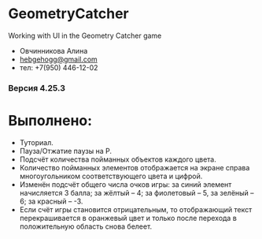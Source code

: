 # GeometryCatcher
 Working with UI in the Geometry Catcher game

- Овчинникова Алина 
- hebgehogg@gmail.com
- тел: +7(950) 446-12-02

### Версия 4.25.3

# Выполнено:
* Туториал.
* Пауза/Отжатие паузы на P.
* Подсчёт количества пойманных объектов каждого цвета.
* Количество пойманных элементов отображается на экране справа многоугольником соответствующего цвета и цифрой.
* Изменён подсчёт общего числа очков игры: за синий элемент начисляется 3 балла; за жёлтый – 4; за фиолетовый – 5, за зелёный – 6; за красный – -3.
* Если счёт игры становится отрицательным, то отображающий текст перекрашивается в оранжевый цвет и только после перехода в положительную область снова белеет.

